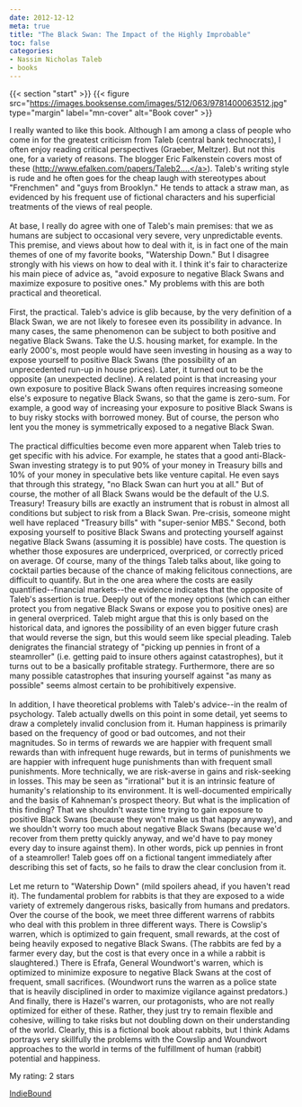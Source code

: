 ```yaml
---
date: 2012-12-12
meta: true
title: "The Black Swan: The Impact of the Highly Improbable"
toc: false
categories:
- Nassim Nicholas Taleb
- books
---
```


{{< section "start" >}}
{{< figure src="https://images.booksense.com/images/512/063/9781400063512.jpg" type="margin" label="mn-cover" alt="Book cover" >}}

I really wanted to like this book. Although I am among a class of people who come in for the greatest criticism from Taleb (central bank technocrats), I often enjoy reading critical perspectives (Graeber, Meltzer). But not this one, for a variety of reasons. The blogger Eric Falkenstein covers most of these (<a target="_blank" href="http://www.efalken.com/papers/Taleb2.html" rel="nofollow noopener">http://www.efalken.com/papers/Taleb2....</a>). Taleb's writing style is rude and he often goes for the cheap laugh with stereotypes about "Frenchmen" and "guys from Brooklyn." He tends to attack a straw man, as evidenced by his frequent use of fictional characters and his superficial treatments of the views of real people.<br /><br />At base, I really do agree with one of Taleb's main premises: that we as humans are subject to occasional very severe, very unpredictable events. This premise, and views about how to deal with it, is in fact one of the main themes of one of my favorite books, "Watership Down." But I disagree strongly with his views on how to deal with it. I think it's fair to characterize his main piece of advice as, "avoid exposure to negative Black Swans and maximize exposure to positive ones." My problems with this are both practical and theoretical.<br /><br />First, the practical. Taleb's advice is glib because, by the very definition of a Black Swan, we are not likely to foresee even its possibility in advance. In many cases, the same phenomenon can be subject to both positive and negative Black Swans. Take the U.S. housing market, for example. In the early 2000's, most people would have seen investing in housing as a way to expose yourself to positive Black Swans (the possibility of an unprecedented run-up in house prices). Later, it turned out to be the opposite (an unexpected decline). A related point is that increasing your own exposure to positive Black Swans often requires increasing someone else's exposure to negative Black Swans, so that the game is zero-sum. For example, a good way of increasing your exposure to positive Black Swans is to buy risky stocks with borrowed money. But of course, the person who lent you the money is symmetrically exposed to a negative Black Swan.<br /><br />The practical difficulties become even more apparent when Taleb tries to get specific with his advice. For example, he states that a good anti-Black-Swan investing strategy is to put 90% of your money in Treasury bills and 10% of your money in speculative bets like venture capital. He even says that through this strategy, "no Black Swan can hurt you at all." But of course, the mother of all Black Swans would be the default of the U.S. Treasury! Treasury bills are exactly an instrument that is robust in almost all conditions but subject to risk from a Black Swan. Pre-crisis, someone might well have replaced "Treasury bills" with "super-senior MBS." Second, both exposing yourself to positive Black Swans and protecting yourself against negative Black Swans (assuming it is possible) have costs. The question is whether those exposures are underpriced, overpriced, or correctly priced on average. Of course, many of the things Taleb talks about, like going to cocktail parties because of the chance of making felicitous connections, are difficult to quantify. But in the one area where the costs are easily quantified--financial markets--the evidence indicates that the opposite of Taleb's assertion is true. Deeply out of the money options (which can either protect you from negative Black Swans or expose you to positive ones) are in general overpriced. Taleb might argue that this is only based on the historical data, and ignores the possibility of an even bigger future crash that would reverse the sign, but this would seem like special pleading. Taleb denigrates the financial strategy of "picking up pennies in front of a steamroller" (i.e. getting paid to insure others against catastrophes), but it turns out to be a basically profitable strategy. Furthermore, there are so many possible catastrophes that insuring yourself against "as many as possible" seems almost certain to be prohibitively expensive.<br /><br />In addition, I have theoretical problems with Taleb's advice--in the realm of psychology. Taleb actually dwells on this point in some detail, yet seems to draw a completely invalid conclusion from it. Human happiness is primarily based on the frequency of good or bad outcomes, and not their magnitudes. So in terms of rewards we are happier with frequent small rewards than with infrequent huge rewards, but in terms of punishments we are happier with infrequent huge punishments than with frequent small punishments. More technically, we are risk-averse in gains and risk-seeking in losses. This may be seen as "irrational" but it is an intrinsic feature of humanity's relationship to its environment. It is well-documented empirically and the basis of Kahneman's prospect theory. But what is the implication of this finding? That we shouldn't waste time trying to gain exposure to positive Black Swans (because they won't make us that happy anyway), and we shouldn't worry too much about negative Black Swans (because we'd recover from them pretty quickly anyway, and we'd have to pay money every day to insure against them). In other words, pick up pennies in front of a steamroller! Taleb goes off on a fictional tangent immediately after describing this set of facts, so he fails to draw the clear conclusion from it.<br /><br />Let me return to "Watership Down" (mild spoilers ahead, if you haven't read it). The fundamental problem for rabbits is that they are exposed to a wide variety of extremely dangerous risks, basically from humans and predators. Over the course of the book, we meet three different warrens of rabbits who deal with this problem in three different ways. There is Cowslip's warren, which is optimized to gain frequent, small rewards, at the cost of being heavily exposed to negative Black Swans. (The rabbits are fed by a farmer every day, but the cost is that every once in a while a rabbit is slaughtered.) There is Efrafa, General Woundwort's warren, which is optimized to minimize exposure to negative Black Swans at the cost of frequent, small sacrifices. (Woundwort runs the warren as a police state that is heavily disciplined in order to maximize vigilance against predators.) And finally, there is Hazel's warren, our protagonists, who are not really optimized for either of these. Rather, they just try to remain flexible and cohesive, willing to take risks but not doubling down on their understanding of the world. Clearly, this is a fictional book about rabbits, but I think Adams portrays very skillfully the problems with the Cowslip and Woundwort approaches to the world in terms of the fulfillment of human (rabbit) potential and happiness.

My rating: 2 stars  

[IndieBound](https://www.indiebound.org/book/9781400063512)
